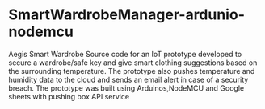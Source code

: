 # SmartWardrobeManager-ardunio-nodemcu
Aegis Smart Wardrobe
Source code for an IoT prototype developed to secure a wardrobe/safe key and give smart clothing suggestions based on the surrounding temperature. The prototype also pushes temperature and humidity data to the cloud and sends an email alert in case of a security breach. The prototype was built using Arduinos,NodeMCU and Google sheets with pushing box API service
